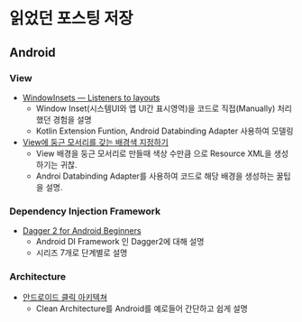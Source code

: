 # 읽었던 포스팅 저장


## Android
### View
 * [WindowInsets — Listeners to layouts][window-insets] 
   - Window Inset(시스템UI와 앱 UI간 표시영역)을 코드로 직접(Manually) 처리했던 경험을 설명
   - Kotlin Extension Funtion, Android Databinding Adapter 사용하여 모델링
 * [View에 둥근 모서리를 갖는 배경색 지정하기][rounded-corner-view-programmatically]
   - View 배경을 둥근 모서리로 만들때 색상 수만큼 <Shape/>으로 Resource XML을 생성하기는 귀찮.
   - Androi Databinding Adapter를 사용하여 코드로 해당 배경을 생성하는 꿀팁을 설명.

### Dependency Injection Framework
 * [Dagger 2 for Android Beginners][dagger2-for-android-beginner] 
   - Android DI Framework 인 Dagger2에 대해 설명
   - 시리즈 7개로 단계별로 설명

### Architecture
 * [안드로이드 클릭 아키텍쳐][android-clean-architecture-summary]
   - Clean Architecture를 Android를 예로들어 간단하고 쉽게 설명

[window-insets]: https://chris.banes.dev/2019/04/12/insets-listeners-to-layouts/\
[dagger2-for-android-beginner]: https://medium.com/@harivigneshjayapalan/dagger-2-for-android-beginners-introduction-be6580cb3edb
[rounded-corner-view-programmatically]: https://www.charlezz.com/?p=10066
[android-clean-architecture-summary]: https://www.charlezz.com/?p=1461
